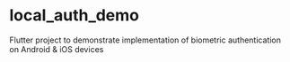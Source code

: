 # local_auth_demo
Flutter project to demonstrate implementation of biometric authentication on Android &amp; iOS devices
